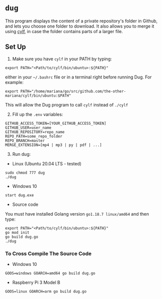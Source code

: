 # `dug`

This program displays the content of a private repository's folder in Github, and lets you choose one folder to download. It also allows you to merge it using [cylf](https://github.com/the-other-mariana/cylf), in case the folder contains parts of a larger file.

## Set Up

1. Make sure you have `cylf` in your PATH by typing:

```
export PATH="<Path/to/cylf/bin/ubuntu>:${PATH}"
```

either in your `~/.bashrc` file or in a terminal right before running Dug. For example: 

```
export PATH="/home/mariana/go/src/github.com/the-other-mariana/cylf/bin/ubuntu:$PATH"
```

This will allow the Dug program to call `cylf` instead of `./cylf`

2. Fill up the `.env` variables:

```
GITHUB_ACCESS_TOKEN=[YOUR_GITHUB_ACCESS_TOKEN]
GITHUB_USER=user_name
GITHUB_REPOSITORY=repo_name
REPO_PATH=some_repo_folder
REPO_BRANCH=master
MERGE_EXTENSION=[mp4 | mp3 | py | pdf | ...]
```

3. Run dug:

- Linux (Ubuntu 20.04 LTS - tested)

```
sudo chmod 777 dug
./dug
```

- Windows 10

```
start dug.exe
```

- Source code

You must have installed Golang version `go1.18.7 linux/amd64` and then type:

```
export PATH="<Path/to/cylf/bin/ubuntu>:${PATH}"
go mod init
go build dug.go
./dug
```

### To Cross Compile The Source Code

- Windows 10

```
GOOS=windows GOARCH=amd64 go build dug.go
```

- Raspberry Pi 3 Model B

```
GOOS=linux GOARCH=arm go build dug.go
```

